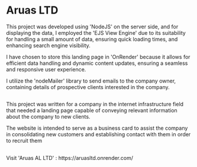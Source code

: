 <div>
  <h1>Aruas LTD</h1>
    <p>This project was developed using 'NodeJS' on the server side, and for displaying the data, I employed the 'EJS View Engine' due to its suitability for handling a small amount of data, ensuring quick loading times, and enhancing search engine visibility.</p>
    <p>I have chosen to store this landing page in 'OnRender' because it allows for efficient data handling and dynamic content updates, ensuring a seamless and responsive user experience.</p>
      <p>I utilize the 'nodeMailer' library to send emails to the company owner, containing details of prospective clients interested in the company.</p>
  <h2></h2>
  <p>This project was written for a company in the internet infrastructure field that needed a landing page capable of conveying relevant information about the company to new clients.</p>
  <p>The website is intended to serve as a business card to assist the company in consolidating new customers and establishing contact with them in order to recruit them</p>
  <h2></h2>
  Visit 'Aruas AL LTD' : https://aruasltd.onrender.com/
</div>

